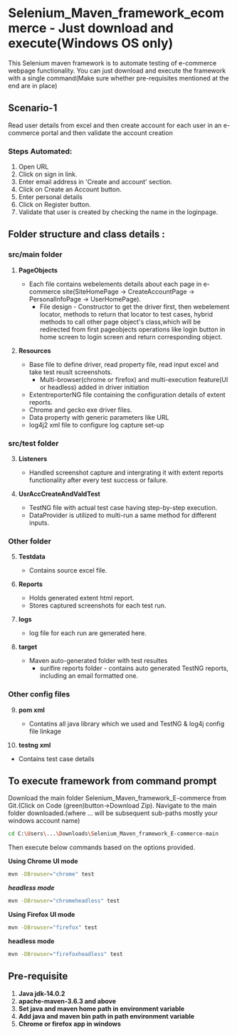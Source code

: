 # Selenium_Maven_framework_ecommerce - Just download and execute(Windows OS only)
This Selenium maven framework is to automate testing of e-commerce webpage functionality. 
You can just download and execute the framework with a single command(Make sure whether pre-requisites mentioned at the end are in place)

## Scenario-1
Read user details from excel and then create account for each user in an e-commerce portal and then validate the account creation

### Steps Automated:
1. Open URL
2. Click on sign in link.
3. Enter email address in 'Create and account' section.
4. Click on Create an Account button.
5. Enter personal details
6. Click on Register button.
7. Validate that user is created by checking the name in the loginpage.


## Folder structure and class details :

### src/main folder

1) **PageObjects** 
   - Each file contains webelements details about each page in e-commerce site(SiteHomePage -> CreateAccountPage -> PersonalInfoPage -> UserHomePage).
     - File design - Constructor to get the driver first, then webelement locator, methods to return that locator to test cases, hybrid methods to call other page object's class,which will be redirected from first pageobjects operations like login button in home screen to login screen and return corresponding object.

2) **Resources**
   - Base file to define driver, read property file, read input excel and take test reuslt screenshots.
     - Multi-browser(chrome or firefox) and multi-execution feature(UI or headless) added in driver initiation
   - ExtentreporterNG file containing the configuration details of extent reports.
   - Chrome and gecko exe driver files.
   - Data property with generic parameters like URL
   - log4j2 xml file to configure log capture set-up

### src/test folder 

3) **Listeners** 
   - Handled screenshot capture and intergrating it with extent reports functionality after every test success or failure.

4) **UsrAccCreateAndValdTest** 
   - TestNG file with actual test case having step-by-step execution.
   - DataProvider is utilized to multi-run a same method for different inputs.

### Other folder

5) **Testdata** 
   - Contains source excel file.

6) **Reports** 
   - Holds generated extent html report.
   - Stores captured screenshots for each test run.

7) **logs** 
   - log file for each run are generated here.
   
8) **target** 
   - Maven auto-generated folder with test resultes
     - surifire reports folder - contains auto generated TestNG reports, including an email formatted one. 
	 
### Other config files
9) **pom xml** 
   - Contatins all java library which we used and TestNG & log4j config file linkage
   
10) **testng xml** 
   - Contains test case details
	


## To execute framework from command prompt
Download the main folder Selenium_Maven_framework_E-commerce from Git.(Click on Code (green)button->Download Zip).
Navigate to the main folder downloaded.(where ... will be subsequent sub-paths mostly your windows account name)
```bash 
cd C:\Users\...\Downloads\Selenium_Maven_framework_E-commerce-main
``` 
Then execute below commands based on the options provided.

**Using Chrome**
**UI mode**
```bash 
mvn -DBrowser="chrome" test
```

***headless mode***
```bash
mvn -DBrowser="chromeheadless" test
```

**Using Firefox**
**UI mode**
```bash
mvn -DBrowser="firefox" test
```

**headless mode**
```bash
mvn -DBrowser="firefoxheadless" test
```


## Pre-requisite
1) **Java jdk-14.0.2** 
2) **apache-maven-3.6.3 and above** 
3) **Set java and maven home path in environment variable**
4) **Add java and maven bin path in path environment variable**
5) **Chrome or firefox app in windows**

